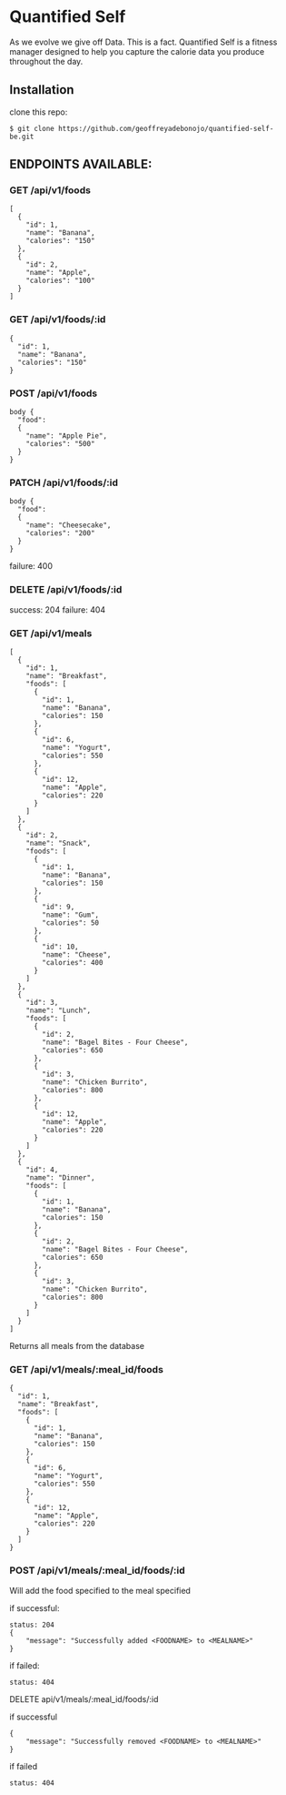 # Quantified Self

As we evolve we give off Data. This is a fact. Quantified Self is a fitness manager designed to help you capture the calorie data you produce throughout the day.

## Installation
clone this repo: 
```
$ git clone https://github.com/geoffreyadebonojo/quantified-self-be.git
```


## ENDPOINTS AVAILABLE:

### GET /api/v1/foods
```
[
  {
    "id": 1,
    "name": "Banana",
    "calories": "150"
  },
  { 
    "id": 2,
    "name": "Apple",
    "calories": "100"
  }
] 
```

### GET /api/v1/foods/:id
```
{
  "id": 1,
  "name": "Banana",
  "calories": "150"
}
```

### POST /api/v1/foods
```
body {
  "food":
  {
    "name": "Apple Pie",
    "calories": "500"
  }
}
```

### PATCH /api/v1/foods/:id
```
body {
  "food":
  {
    "name": "Cheesecake",
    "calories": "200"
  }
}
```
failure: 400

### DELETE /api/v1/foods/:id
success: 204
failure: 404

### GET /api/v1/meals 
```
[
  {
    "id": 1,
    "name": "Breakfast",
    "foods": [
      {
        "id": 1,
        "name": "Banana",
        "calories": 150
      },
      {
        "id": 6,
        "name": "Yogurt",
        "calories": 550
      },
      {
        "id": 12,
        "name": "Apple",
        "calories": 220
      }
    ]
  },
  {
    "id": 2,
    "name": "Snack",
    "foods": [
      {
        "id": 1,
        "name": "Banana",
        "calories": 150
      },
      {
        "id": 9,
        "name": "Gum",
        "calories": 50
      },
      {
        "id": 10,
        "name": "Cheese",
        "calories": 400
      }
    ]
  },
  {
    "id": 3,
    "name": "Lunch",
    "foods": [
      {
        "id": 2,
        "name": "Bagel Bites - Four Cheese",
        "calories": 650
      },
      {
        "id": 3,
        "name": "Chicken Burrito",
        "calories": 800
      },
      {
        "id": 12,
        "name": "Apple",
        "calories": 220
      }
    ]
  },
  {
    "id": 4,
    "name": "Dinner",
    "foods": [
      {
        "id": 1,
        "name": "Banana",
        "calories": 150
      },
      {
        "id": 2,
        "name": "Bagel Bites - Four Cheese",
        "calories": 650
      },
      {
        "id": 3,
        "name": "Chicken Burrito",
        "calories": 800
      }
    ]
  }
]
```
Returns all meals from the database

### GET /api/v1/meals/:meal_id/foods

```
{
  "id": 1,
  "name": "Breakfast",
  "foods": [
    {
      "id": 1,
      "name": "Banana",
      "calories": 150
    },
    {
      "id": 6,
      "name": "Yogurt",
      "calories": 550
    },
    {
      "id": 12,
      "name": "Apple",
      "calories": 220
    }
  ]
}
```

### POST /api/v1/meals/:meal_id/foods/:id

Will add the food specified to the meal specified

if successful: 
```
status: 204
{
    "message": "Successfully added <FOODNAME> to <MEALNAME>"
}
```

if failed:
```
status: 404
```

DELETE api/v1/meals/:meal_id/foods/:id

if successful
```
{
    "message": "Successfully removed <FOODNAME> to <MEALNAME>"
}
```

if failed
```
status: 404
```